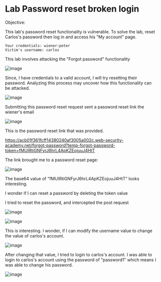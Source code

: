 # Lab Password reset broken login

Objective:

 This lab's password reset functionality is vulnerable. To solve the lab, reset Carlos's password then log in and access his "My account" page.

    Your credentials: wiener:peter
    Victim's username: carlos

This lab involves attacking the "Forgot password" functionality

![image](https://user-images.githubusercontent.com/90155329/133944770-823eb5b0-6b9a-4ad5-bfff-91e684a17221.png)

Since, I have credentials to a valid account, I will try resetting their password. Analyzing this process may uncover how this functionality can be attacked.

![image](https://user-images.githubusercontent.com/90155329/133944773-4e03277e-e299-4a77-b8cd-c677d4f539fe.png)

Submitting this password reset request sent a password reset link the wiener's email

![image](https://user-images.githubusercontent.com/90155329/133944780-56a315ab-3867-4b05-b08f-40f883a99814.png)

This is the password reset link that was provided.

https://acb01f361fcff14380240af3005a002c.web-security-academy.net/forgot-password?temp-forgot-password-token=fMUIRtiGNFyrJ6hrL4ApKZEojuuJ4HtT

The link brought me to a password reset page:

![image](https://user-images.githubusercontent.com/90155329/133944801-dbdf470b-14ec-471c-897e-5fe99abc2dd2.png)

The base64 value of "fMUIRtiGNFyrJ6hrL4ApKZEojuuJ4HtT" looks interesting.

I wonder if I can reset a password by deleting the token value 

I tried to reset the password, and intercepted the post request

![image](https://user-images.githubusercontent.com/90155329/133944807-e6115fa0-2c80-41d8-88b0-0f04b41b1add.png)

![image](https://user-images.githubusercontent.com/90155329/133944842-c955e052-1424-41de-a711-6d98aaeabb98.png)

This is interesting. I wonder, if I can modify the username value to change the value of carlos's account.

![image](https://user-images.githubusercontent.com/90155329/133944865-d85c90ff-65e1-41ea-811f-82e5b57cc23d.png)

After changing that value, I tried to login to carlos's account. I was able to login to carlos's account using the password of "password1" which means I was able to change his password.

![image](https://user-images.githubusercontent.com/90155329/133944876-31c68417-5fbc-42ac-bdca-bc2a88ea531f.png)
